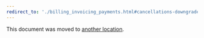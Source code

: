 ```yaml
---
redirect_to: './billing_invoicing_payments.html#cancellations-downgrades-and-refunds'
---
```


This document was moved to [another location](./billing_invoicing_payments.html#cancellations-downgrades-and-refunds).

<!-- This redirect file can be deleted after <2021-04-12>. -->
<!-- Before deletion, see: https://docs.gitlab.com/ee/development/documentation/#move-or-rename-a-page -->
